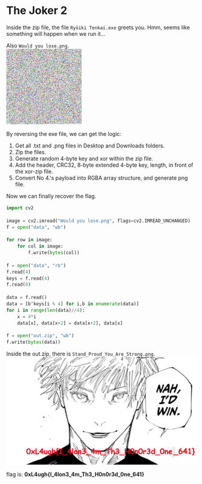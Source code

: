 # The Joker 2

Inside the zip file, the file `Ryōiki Tenkai.exe` greets you.
Hmm, seems like something will happen when we run it...

Also `Would you lose.png`.\
![img](Would%20you%20lose.png)

By reversing the exe file, we can get the logic:
1. Get all .txt and .png files in Desktop and Downloads folders.
2. Zip the files.
3. Generate random 4-byte key and xor within the zip file.
4. Add the header, CRC32, 8-byte extended 4-byte key, length, in front of the xor-zip file.
5. Convert No 4.'s payload into RGBA array structure, and generate png file.

Now we can finally recover the flag.

```python
import cv2

image = cv2.imread("Would you lose.png", flags=cv2.IMREAD_UNCHANGED)
f = open("data", "wb")

for row in image:
    for col in image:
        f.write(bytes(col))

f = open("data", "rb")
f.read(4)
keys = f.read(4)
f.read(8)

data = f.read()
data = [b^keys[i % 4] for i,b in enumerate(data)]
for i in range(len(data)//4):
    x = 4*i
    data[x], data[x+2] = data[x+2], data[x]

f = open("out.zip", "wb")
f.write(bytes(data))
```

Inside the out.zip, there is `Stand_Proud_You_Are_Strong.png`.\
![img](Stand_Proud_You_Are_Strong.png)

flag is: **0xL4ugh{I_4lon3_4m_Th3_H0n0r3d_0ne_641}**